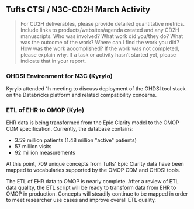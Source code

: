 ## Tufts CTSI / N3C-CD2H March Activity

> For CD2H deliverables, please provide detailed quantitative metrics.
> Include links to products/websites/agenda created and any CD2H manuscripts.
> Who was involved? What work did you/they do? What was the outcome of the work?
> Where can I find the work you did? How was the work accomplished?
> If the work was not completed, please explain why.
> If a task or activity hasn’t started yet, please indicate that in your report.

### OHDSI Environment for N3C (Kyrylo)

Kyrylo attended 1h meeting to discuss deployment of the OHDSI tool stack on the Databricks platform and related compatibility concerns.

### ETL of EHR to OMOP (Kyle)

EHR data is being transformed from the Epic Clarity model to the OMOP CDM specification. Currently, the database contains:

- 3.59 million patients (1.48 million "active" patients)
- 57 million visits
- 92 million measurements

At this point, 709 unique concepts from Tufts' Epic Clarity data have been mapped to vocabularies supported by the OMOP CDM and OHDSI tools.

The ETL of EHR data to OMOP is nearly complete. After a review of ETL data quality, the ETL script will be ready to transform data from EHR to OMOP in production. Concepts will steadily continue to be mapped in order to meet researcher use cases and improve overall ETL quality.
